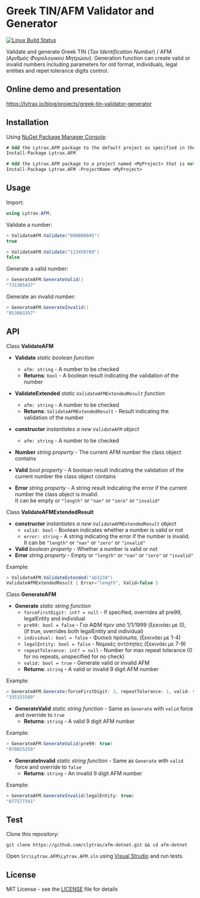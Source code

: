# Greek TIN/AFM Validator and Generator

[![Linux Build Status](https://img.shields.io/travis/clytras/afm-es.svg?style=flat)](https://travis-ci.org/clytras/afm-es.svg?branch=master)


Validate and generate Greek TIN (*Tax Identification Number*) / AFM (*Αριθμός Φορολογικού Μητρώου*). Generation function can create valid or invalid numbers including parameters for old format, individuals, legal entities and repet tolerance digits control.

## Online demo and presentation

https://lytrax.io/blog/projects/greek-tin-validator-generator

## Installation

Using [NuGet Package Manager Console](https://docs.microsoft.com/en-us/nuget/consume-packages/install-use-packages-powershell):

```ps
# Add the Lytrax.AFM package to the default project as specified in the console's project selector
Install-Package Lytrax.AFM

# Add the Lytrax.AFM package to a project named <MyProject> that is not the default
Install-Package Lytrax.AFM -ProjectName <MyProject>
```

## Usage

Import:

```cs
using Lytrax.AFM;
```

Validate a number:

```cs
> ValidateAFM.Validate("090000045")
true

> ValidateAFM.Validate("123456789")
false
```

Generate a valid number:

```cs
> GenerateAFM.GenerateValid()
"731385437"
```

Generate an invalid number:

```cs
> GenerateAFM.GenerateInvalid()
"853003357"
```

## API

Class **ValidateAFM**
* **Validate** *static boolean function*
  * `afm: string` - A number to be checked
  * **Returns**: `bool` - A boolean result indicating the validation of the number

* **ValidateExtended** *static `ValidateAFMExtendedResult` function*
  * `afm: string` - A number to be checked
  * **Returns**: `ValidateAFMExtendedResult` - Result indicating the validation of the number

* **constructor** *instantiates a new `ValidateAFM` object*
  * `afm: string` - A number to be checked

* **Number** *string property* - The current AFM number the class object contains

* **Valid** *bool property* - A boolean result indicating the validation of the current number the class object contains

* **Error** *string property* - A string result indicating the error if the current number the class object is invalid.<br/>
It can be empty or `"length"` or `"nan"` or `"zero"` or `"invalid"`


Class **ValidateAFMExtendedResult**
* **constructor** *instantiates a new `ValidateAFMExtendedResult` object*
  * `valid: bool` - Boolean indicates whether a number is valid or not
  * `error: string` - A string indicating the error if the number is invalid.<br/>
  It can be `"length"` or `"nan"` or `"zero"` or `"invalid"`
* **Valid** *boolean property* - Whether a number is valid or not
* **Error** *string property* - Empty or `"length"` or `"nan"` or `"zero"` or `"invalid"`

Example:
```cs
> ValidateAFM.ValidateExtended("ab1234")
ValidateAFMExtendedResult { Error="length", Valid=false }
```

Class **GenerateAFM**
* **Generate** *static string function*
  * `forceFirstDigit: int? = null` - If specified, overrides all pre99, legalEntity and individual
  * `pre99: bool = false` - Για ΑΦΜ πριν από 1/1/1999 (ξεκινάει με 0),<br/>
  (if true, overrides both legalEntity and individual)
  * `individual: bool = false` - Φυσικά πρόσωπα, (ξεκινάει με 1-4)
  * `legalEntity: bool = false` - Νομικές οντότητες (ξεκινάει με 7-9)
  * `repeatTolerance: int? = null` - Number for max repeat tolerance (0 for no repeats, unspecified for no check)
  * `valid: bool = true` - Generate valid or invalid AFM
  * **Returns**: `string` - A valid or invalid 9 digit AFM number

Example:
```cs
> GenerateAFM.Generate(forceFirstDigit: 3, repeatTolerance: 1, valid: true)
"335151580"
```

* **GenerateValid** *static string function* - Same as `Generate` with `valid` force and override to `true`
  * **Returns**: `string` - A valid 9 digit AFM number

Example:
```cs
> GenerateAFM.GenerateValid(pre99: true)
"070825250"
```

* **GenerateInvalid** *static string function* - Same as `Generate` with `valid` force and override to `false`
  * **Returns**: `string` - An invalid 9 digit AFM number

Example:
```cs
> GenerateAFM.GenerateInvalid(legalEntity: true)
"877577341"
```

## Test

Clone this repository:

```
git clone https://github.com/clytras/afm-dotnet.git && cd afm-dotnet
```

Open `Src\Lytrax.AFM\Lytrax.AFM.sln` using [Visual Strudio](https://visualstudio.microsoft.com/vs/community/) and run tests.

## License

MIT License - see the [LICENSE](LICENSE) file for details
